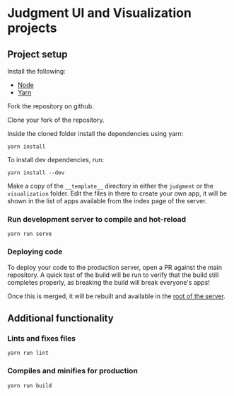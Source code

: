 # Judgment UI and Visualization projects

## Project setup

Install the following:

* [Node](https://nodejs.org/en/download/)
* [Yarn](https://yarnpkg.com/lang/en/docs/install)

Fork the repository on github.

Clone your fork of the repository.

Inside the cloned folder install the dependencies using yarn:
```
yarn install
```

To install dev dependencies, run:
```
yarn install --dev
```

Make a copy of the `__template__` directory in either the `judgment` or the `visualization` folder. Edit the files in there to create your own app, it will be shown in the list of apps available from the index page of the server.


### Run development server to compile and hot-reload
```
yarn run serve
```

### Deploying code
To deploy your code to the production server, open a PR against the main repository. A quick test of the build will be run to verify that the build still completes properly, as breaking the build will break everyone's apps!

Once this is merged, it will be rebuilt and available in the [root of the server](https://hackathon.learningequality.org).

## Additional functionality

### Lints and fixes files
```
yarn run lint
```

### Compiles and minifies for production
```
yarn run build
```
